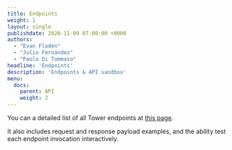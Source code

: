```yaml
---
title: Endpoints
weight: 1
layout: single
publishdate: 2020-11-09 07:00:00 +0000
authors:
  - "Evan Floden"
  - "Julio Fernández"
  - "Paolo Di Tommaso"
headline: 'Endpoints'
description: 'Endpoints & API sandbox'
menu:
  docs:
    parent: API
    weight: 2
---
```


You can a detailed list of all Tower endpoints at [this page](https://tower.nf/openapi/index.html). 

It also includes request and response payload examples, and the ability test each endpoint invocation interactively.  
 
      

